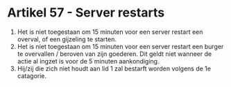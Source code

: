 # Artikel 57 - Server restarts

1. Het is niet toegestaan om 15 minuten voor een server restart een overval, of een gijzeling te starten.
2. Het is niet toegestaan om 15 minuten voor een server restart een burger te overvallen / beroven van zijn goederen. Dit geldt niet wanneer de actie al ingzet is voor de 5 minuten aankondiging.
3. Hij/zij die zich niet houdt aan lid 1 zal bestarft worden volgens de 1e catagorie.
